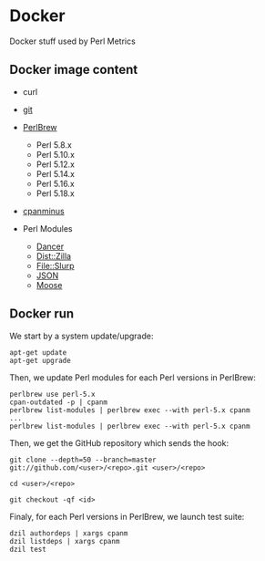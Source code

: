 Docker
======

Docker stuff used by Perl Metrics

## Docker image content

  * curl
  * [git](http://git-scm.com)
  
  * [PerlBrew](http://perlbrew.pl)
    * Perl 5.8.x
    * Perl 5.10.x
    * Perl 5.12.x
    * Perl 5.14.x
    * Perl 5.16.x
    * Perl 5.18.x

  * [cpanminus](https://metacpan.org/pod/App::cpanminus)
  
  * Perl Modules
    * [Dancer](perldancer.org)
    * [Dist::Zilla](https://metacpan.org/pod/Dist::Zilla)
    * [File::Slurp](https://metacpan.org/pod/File::Slurp)
    * [JSON](https://metacpan.org/pod/JSON)
    * [Moose](https://metacpan.org/pod/Moose)


## Docker run

We start by a system update/upgrade:
```
apt-get update
apt-get upgrade
```

Then, we update Perl modules for each Perl versions in PerlBrew:
```
perlbrew use perl-5.x
cpan-outdated -p | cpanm
perlbrew list-modules | perlbrew exec --with perl-5.x cpanm
...
perlbrew list-modules | perlbrew exec --with perl-5.x cpanm

```

Then, we get the GitHub repository which sends the hook:
```
git clone --depth=50 --branch=master git://github.com/<user>/<repo>.git <user>/<repo>

cd <user>/<repo>

git checkout -qf <id>
```

Finaly, for each Perl versions in PerlBrew, we launch test suite:
```
dzil authordeps | xargs cpanm
dzil listdeps | xargs cpanm
dzil test
```
